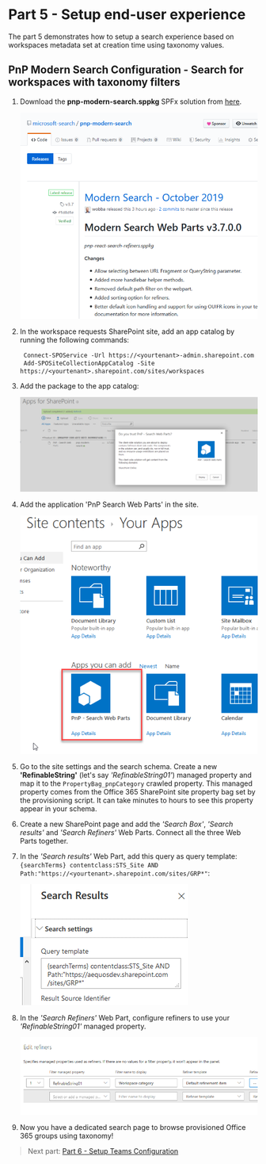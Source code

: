 # Part 5 - Setup end-user experience

The part 5 demonstrates how to setup a search experience based on workspaces metadata set at creation time using taxonomy values.

## PnP Modern Search Configuration - Search for workspaces with taxonomy filters

1. Download the **pnp-modern-search.sppkg** SPFx solution from [here](https://github.com/microsoft-search/pnp-modern-search/releases/tag/v3.7).

    ![PnP Modern Search](/images/pnp-modern-search.png)

2. In the workspace requests SharePoint site, add an app catalog by running the following commands:

        Connect-SPOService -Url https://<yourtenant>-admin.sharepoint.com
        Add-SPOSiteCollectionAppCatalog -Site https://<yourtenant>.sharepoint.com/sites/workspaces

3. Add the package to the app catalog:

    ![Add application to catalog](/images/add_app.png)

4. Add the application 'PnP Search Web Parts' in the site.

    ![Add application to site](/images/add_app_site.png)

5. Go to the site settings and the search schema. Create a new **'RefinableString'** (let's say _'RefinableString01'_) managed property and map it to the `PropertyBag_pnpCategory` crawled property. This managed property comes from the Office 365 SharePoint site property bag set by the provisioning script. It can take minutes to hours to see this property appear in your schema. 

5. Create a new SharePoint page and add the _'Search Box'_, _'Search results'_ and _'Search Refiners'_ Web Parts. Connect all the three Web Parts together.
    
6. In the _'Search results'_ Web Part, add this query as query template: `{searchTerms} contentclass:STS_Site AND Path:"https://<yourtenant>.sharepoint.com/sites/GRP*"`:

    ![Query template](/images/query_template.png)

7. In the _'Search Refiners'_ Web Part, configure refiners to use your _'RefinableString01'_ managed property.

    ![Query template](/images/configure_refiners.png)

8. Now you have a dedicated search page to browse provisioned Office 365 groups using taxonomy!

 
> Next part: [Part 6 - Setup Teams Configuration](./PART6.md)